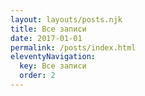 ```yaml
---
layout: layouts/posts.njk
title: Все записи
date: 2017-01-01
permalink: /posts/index.html
eleventyNavigation:
  key: Все записи
  order: 2
---
```

